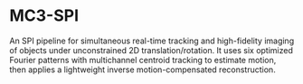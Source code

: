 # MC3-SPI
An SPI pipeline for simultaneous real-time tracking and high-fidelity imaging of objects under unconstrained 2D translation/rotation. It uses six optimized Fourier patterns with multichannel centroid tracking to estimate motion, then applies a lightweight inverse motion-compensated reconstruction.
